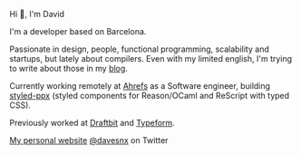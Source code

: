 Hi 👋, I'm David

I'm a developer based on Barcelona.

Passionate in design, people, functional programming, scalability and startups, but lately about compilers. Even with my limited english, I'm trying to write about those in my [blog](https://sancho.dev/blog).

Currently working remotely at [Ahrefs](https://ahrefs.com) as a Software engineer, building [styled-ppx](https://github.com/davesnx/styled-ppx) (styled components for Reason/OCaml and ReScript with typed CSS).

Previously worked at [Draftbit](https://draftbit.com) and [Typeform](https://typeform.com).

[My personal website](https://sancho.dev)
[@davesnx](https://twitter.com/davesnx) on Twitter
